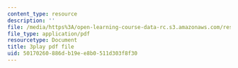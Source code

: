 ```yaml
---
content_type: resource
description: ''
file: /media/https%3A/open-learning-course-data-rc.s3.amazonaws.com/res-6-012-introduction-to-probability-spring-2018/50170260886db19ee8b0511d303f8f30_eFDU7t6Jxzc.pdf
file_type: application/pdf
resourcetype: Document
title: 3play pdf file
uid: 50170260-886d-b19e-e8b0-511d303f8f30
---
```


